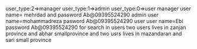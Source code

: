 user_type:2=>manager 
user_type:1=>admin 
user_type:0=>user
manager user name= mehrdad and password Ab@09395524290 
admin user name=mohammadreza pasword Ab@09395524290 
user user name=Ebi password Ab@09395524290
for search in users two users lives in zanjan province and abhar smallprovince 
and two usrs lives in mazandaran and sari small province

